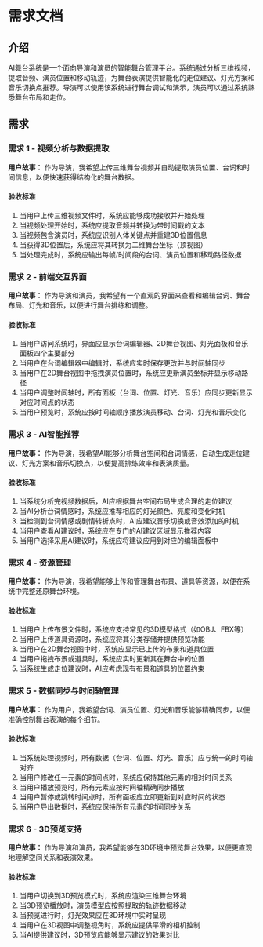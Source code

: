 # 需求文档

## 介绍

AI舞台系统是一个面向导演和演员的智能舞台管理平台。系统通过分析三维视频，提取音频、演员位置和移动轨迹，为舞台表演提供智能化的走位建议、灯光方案和音乐切换点推荐。导演可以使用该系统进行舞台调试和演示，演员可以通过系统熟悉舞台布局和走位。

## 需求

### 需求 1 - 视频分析与数据提取

**用户故事：** 作为导演，我希望上传三维舞台视频并自动提取演员位置、台词和时间信息，以便快速获得结构化的舞台数据。

#### 验收标准

1. 当用户上传三维视频文件时，系统应能够成功接收并开始处理
2. 当视频处理开始时，系统应提取音频并转换为带时间戳的文本
3. 当视频包含演员时，系统应识别人体关键点并重建3D位置信息
4. 当获得3D位置后，系统应将其转换为二维舞台坐标（顶视图）
5. 当处理完成时，系统应输出每帧/时间段的台词、演员位置和移动路径数据

### 需求 2 - 前端交互界面

**用户故事：** 作为导演和演员，我希望有一个直观的界面来查看和编辑台词、舞台布局、灯光和音乐，以便进行舞台排练和调整。

#### 验收标准

1. 当用户访问系统时，界面应显示台词编辑器、2D舞台视图、灯光面板和音乐面板四个主要部分
2. 当用户在台词编辑器中编辑时，系统应实时保存更改并与时间轴同步
3. 当用户在2D舞台视图中拖拽演员位置时，系统应更新演员坐标并显示移动路径
4. 当用户调整时间轴时，所有面板（台词、位置、灯光、音乐）应同步更新显示对应时间点的状态
5. 当用户预览时，系统应按时间轴顺序播放演员移动、台词、灯光和音乐变化

### 需求 3 - AI智能推荐

**用户故事：** 作为导演，我希望AI能够分析舞台空间和台词情感，自动生成走位建议、灯光方案和音乐切换点，以便提高排练效率和表演质量。

#### 验收标准

1. 当系统分析完视频数据后，AI应根据舞台空间布局生成合理的走位建议
2. 当AI分析台词情感时，系统应推荐相应的灯光颜色、亮度和变化时机
3. 当检测到台词情感或剧情转折点时，AI应建议音乐切换或音效添加的时机
4. 当用户查看AI建议时，系统应在专门的AI建议区域显示推荐内容
5. 当用户选择采用AI建议时，系统应将建议应用到对应的编辑面板中

### 需求 4 - 资源管理

**用户故事：** 作为导演，我希望能够上传和管理舞台布景、道具等资源，以便在系统中完整还原舞台环境。

#### 验收标准

1. 当用户上传布景文件时，系统应支持常见的3D模型格式（如OBJ、FBX等）
2. 当用户上传道具资源时，系统应将其分类存储并提供预览功能
3. 当用户在2D舞台视图中时，系统应显示已上传的布景和道具位置
4. 当用户拖拽布景或道具时，系统应实时更新其在舞台中的位置
5. 当系统生成走位建议时，AI应考虑现有布景和道具的位置约束

### 需求 5 - 数据同步与时间轴管理

**用户故事：** 作为用户，我希望台词、演员位置、灯光和音乐能够精确同步，以便准确控制舞台表演的每个细节。

#### 验收标准

1. 当系统处理视频时，所有数据（台词、位置、灯光、音乐）应与统一的时间轴对齐
2. 当用户修改任一元素的时间点时，系统应保持其他元素的相对时间关系
3. 当用户播放预览时，所有元素应按时间轴精确同步播放
4. 当用户暂停或跳转时间点时，所有面板应立即更新到对应时间的状态
5. 当用户导出数据时，系统应保持所有元素的时间同步关系

### 需求 6 - 3D预览支持

**用户故事：** 作为导演和演员，我希望能够在3D环境中预览舞台效果，以便更直观地理解空间关系和表演效果。

#### 验收标准

1. 当用户切换到3D预览模式时，系统应渲染三维舞台环境
2. 当3D预览播放时，演员模型应按照提取的轨迹数据移动
3. 当预览进行时，灯光效果应在3D环境中实时呈现
4. 当用户在3D视图中调整视角时，系统应提供平滑的相机控制
5. 当AI提供建议时，3D预览应能够显示建议的效果对比
